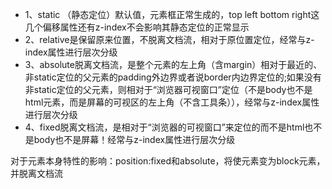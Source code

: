  
 - 1、static （静态定位）默认值，元素框正常生成的，top left bottom right这几个偏移属性还有z-index不会影响其静态定位的正常显示  
 - 2、relative是保留原来位置，不脱离文档流，相对于原位置定位，经常与z-index属性进行层次分级  
 - 3、absolute脱离文档流，是整个元素的左上角（含margin）相对于最近的、非static定位的父元素的padding外边界或者说border内边界定位的;如果没有非static定位的父元素，则相对于“浏览器可视窗口”定位（不是body也不是html元素，而是屏幕的可视区的左上角（不含工具条）），经常与z-index属性进行层次分级  
 - 4、fixed脱离文档流，是相对于“浏览器的可视窗口”来定位的而不是html也不是body也不是屏幕！经常与z-index属性进行层次分级

对于元素本身特性的影响：position:fixed和absolute，将使元素变为block元素，并脱离文档流  
